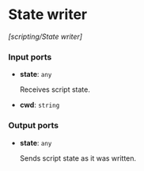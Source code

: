 # State writer

_[scripting/State writer]_

### Input ports

* __state__: ` any `

    Receives script state.  


* __cwd__: ` string `

### Output ports

* __state__: ` any `

    Sends script state as it was written.  

